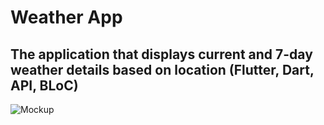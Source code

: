 # Weather App
## The application that displays current and 7-day weather details based on location (Flutter, Dart, API, BLoC)
![Mockup](https://github.com/mcntcw/weather_app/assets/143199755/e64e25e3-aaf0-4172-a25e-c22c4e39b0e4)
